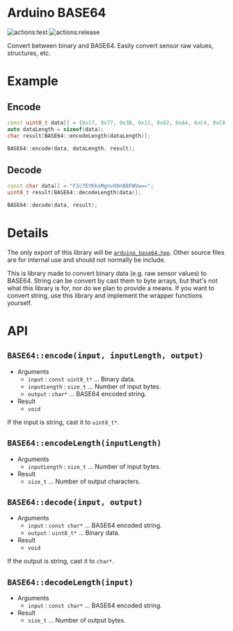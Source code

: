 # **Arduino BASE64**
![actions:test](https://github.com/dojyorin/arduino_base64/actions/workflows/test.yaml/badge.svg)
![actions:release](https://github.com/dojyorin/arduino_base64/actions/workflows/release.yaml/badge.svg)

Convert between binary and BASE64.
Easily convert sensor raw values, structures, etc.

# Example
## Encode
```c++
const uint8_t data[] = {0x17, 0x77, 0x3B, 0x11, 0x82, 0xA4, 0xC4, 0xC8, 0x27, 0xBC, 0xED, 0x27, 0x07, 0xC1, 0x56, 0x57};
auto dataLength = sizeof(data);
char result[BASE64::encodeLength(dataLength)];

BASE64::encode(data, dataLength, result);
```

## Decode
```c++
const char data[] = "F3c7EYKkxMgnvO0nB8FWVw==";
uint8_t result[BASE64::decodeLength(data)];

BASE64::decode(data, result);
```

# Details
The only export of this library will be [`arduino_base64.hpp`](./src/arduino_base64.hpp).
Other source files are for internal use and should not normally be include.

This is library made to convert binary data (e.g. raw sensor values) to BASE64.
String can be convert by cast them to byte arrays, but that's not what this library is for, nor do we plan to provide a means.
If you want to convert string, use this library and implement the wrapper functions yourself.

# API
## `BASE64::encode(input, inputLength, output)`
- Arguments
    - `input` : `const uint8_t*` ... Binary data.
    - `inputLength` : `size_t` ... Number of input bytes.
    - `output` : `char*` ... BASE64 encoded string.
- Result
    - `void`

If the input is string, cast it to `uint8_t*`.

## `BASE64::encodeLength(inputLength)`
- Arguments
    - `inputLength` : `size_t` ... Number of input bytes.
- Result
    - `size_t` ... Number of output characters.

## `BASE64::decode(input, output)`
- Arguments
    - `input` : `const char*` ... BASE64 encoded string.
    - `output` : `uint8_t*` ... Binary data.
- Result
    - `void`

If the output is string, cast it to `char*`.

## `BASE64::decodeLength(input)`
- Arguments
    - `input` : `const char*` ... BASE64 encoded string.
- Result
    - `size_t` ... Number of output bytes.